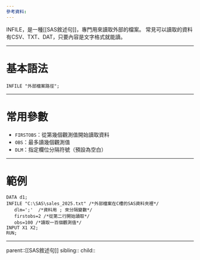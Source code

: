 ```yaml
---
參考資料:
---
```

INFILE，是一種[[SAS敘述句]]，專門用來讀取外部的檔案。
常見可以讀取的資料有CSV、TXT、DAT，只要內容是文字格式就能讀。
- - -
# 基本語法
```SAS
INFILE "外部檔案路徑";
```
- - -
# 常用參數
- `FIRSTOBS`：從第幾個觀測值開始讀取資料
- `OBS`：最多讀幾個觀測值
- `DLM`：指定欄位分隔符號（預設為空白）
- - -
# 範例
```SAS
DATA d1;
INFILE "C:\SAS\sales_2025.txt" /*外部檔案在C槽的SAS資料夾裡*/
   dlm=';'  /*資料用 ; 來分隔變數*/
   firstobs=2 /*從第二行開始讀取*/
   obs=100 /*讀取一百個觀測值*/
INPUT X1 X2;
RUN;
```
- - -
parent::[[SAS敘述句]]
sibling::
child::